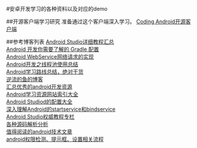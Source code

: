 #安卓开发学习的各种资料以及对应的demo

##开源客户端学习研究
准备通过这个客户端深入学习。
[Coding Android开源客户端](https://github.com/huang303513/Coding-Android)</br>

##参考博客列表
[Android Studio详细教程汇总 ](http://stormzhang.com/devtools/2015/06/17/android-studio-all/)</br>
[Android 开发你需要了解的 Gradle 配置](https://zhuanlan.zhihu.com/p/21602684)</br>
[Android WebService网络请求的实现](http://blog.csdn.net/xiaanming/article/details/16871117)</br>
[Android开发之线程池使用总结](http://blog.csdn.net/u012702547/article/details/52259529)</br>
[Android学习路线总结，绝对干货](http://blog.csdn.net/lowprofile_coding/article/details/51252781)</br>
[逆流的鱼的博客](http://blog.csdn.net/hejjunlin/article/category/2208893)</br>
[汇总优秀的android开发资源](https://github.com/zmywly8866/Android-Develop-Resources)</br>
[Android学习资源网站索引大全](https://github.com/zhujun2730/Android-Learning-Resources)</br>
[Android Studiod的配置大全](http://liukun.engineer/2016/04/10/Android-Studio-advanced-configuration/)<br>
[深入理解Android的startservice和bindservice](http://www.cnblogs.com/yejiurui/p/3429451.html)</br>
[Android Studio权威教程专栏](http://blog.csdn.net/column/details/zsl-androidstudio.html)</br>
[各种源码解析分析](http://a.codekk.com/)</br>
[值得阅读的android技术文章](https://github.com/zmywly8866/Worth-Reading-the-Android-technical-articles)</br>
[android权限检测、提示框、设置相关流程](https://www.jianshu.com/p/dbe4d37731e6)</br>





